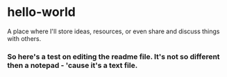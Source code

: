 # hello-world
A place where I'll store ideas, resources, or even share and discuss things with others.

### So here's a test on editing the readme file. It's not so different then a notepad - 'cause it's a text file.

